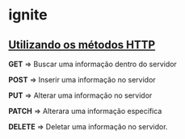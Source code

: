# ignite



## [Utilizando os métodos HTTP](https://app.rocketseat.com.br/node/chapter-i-2/group/configurando-o-projeto/lesson/utilizando-os-metodos-http)

**GET** ⇒ Buscar uma informação dentro do servidor

**POST** ⇒ Inserir uma informação no servidor

**PUT** ⇒ Alterar uma informação no servidor

**PATCH** ⇒ Alterara uma informação específica

**DELETE** ⇒ Deletar uma informação no servidor.
